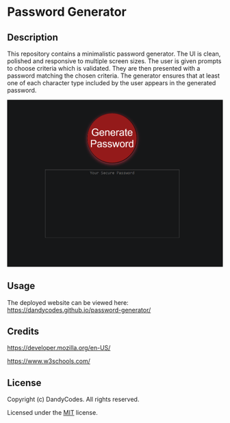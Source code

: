 # Password Generator
## Description
This repository contains a minimalistic password generator.
The UI is clean, polished and responsive to multiple screen sizes.
The user is given prompts to choose criteria which is validated.
They are then presented with a password matching the chosen criteria.
The generator ensures that at least one of each character type included by the user appears in the generated password.

![a screenshot of the deployed website](./assets/images/screenshot.png)
## Usage
The deployed website can be viewed here: https://dandycodes.github.io/password-generator/
## Credits
https://developer.mozilla.org/en-US/

https://www.w3schools.com/
## License
Copyright (c) DandyCodes. All rights reserved.

Licensed under the [MIT](LICENSE.txt) license.
